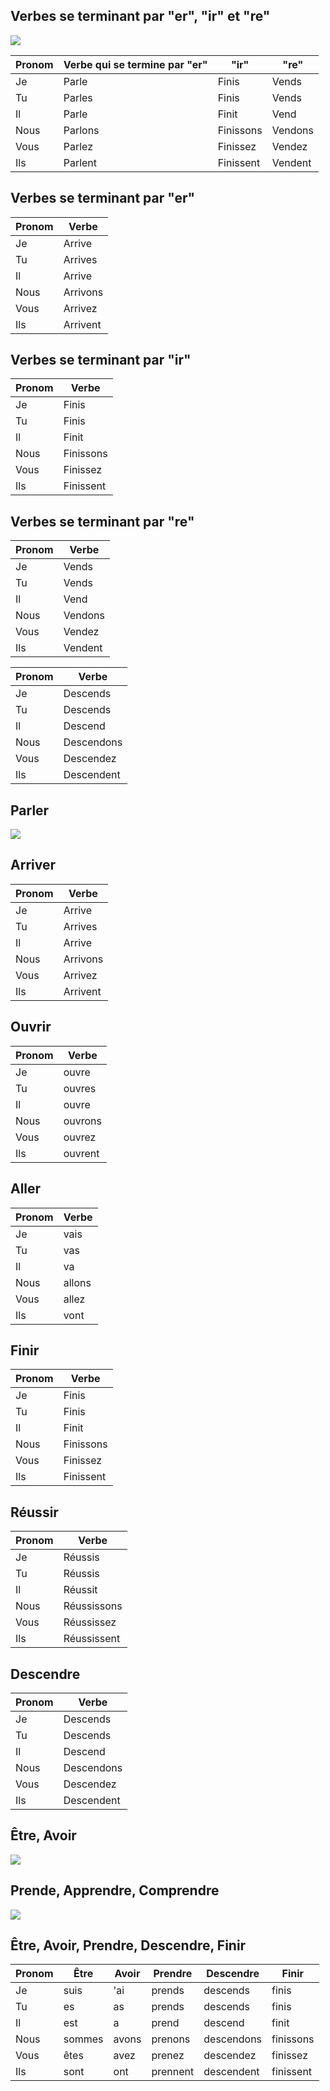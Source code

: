 ## Verbes se terminant par "er", "ir" et "re"

<img src="./Screen Shot 2022-04-29 at 15.22.44.png" />

Pronom | Verbe qui se termine par "er" | "ir" | "re"
-------|-------------------------------|------|------
Je | Parle | Finis | Vends
Tu | Parles | Finis | Vends
Il | Parle | Finit | Vend
Nous | Parlons | Finissons | Vendons
Vous | Parlez | Finissez | Vendez
Ils | Parlent | Finissent | Vendent

## Verbes se terminant par "er"

Pronom | Verbe
-------|-------
Je | Arrive
Tu | Arrives
Il | Arrive
Nous | Arrivons
Vous | Arrivez
Ils | Arrivent

## Verbes se terminant par "ir"

Pronom | Verbe
-------|-------
Je | Finis
Tu | Finis
Il | Finit
Nous | Finissons
Vous | Finissez
Ils | Finissent

## Verbes se terminant par "re"

Pronom | Verbe
-------|-------
Je | Vends
Tu | Vends
Il | Vend
Nous | Vendons
Vous | Vendez
Ils | Vendent

Pronom | Verbe
-------|-------
Je | Descends
Tu | Descends
Il | Descend
Nous | Descendons
Vous | Descendez
Ils | Descendent

## Parler

<img src="./Screen Shot 2022-04-22 at 16.20.07.png" />

## Arriver

Pronom | Verbe
-------|-------
Je | Arrive
Tu | Arrives
Il | Arrive
Nous | Arrivons
Vous | Arrivez
Ils | Arrivent

## Ouvrir

Pronom | Verbe
-------|-------
Je | ouvre
Tu | ouvres
Il | ouvre
Nous | ouvrons
Vous | ouvrez
Ils | ouvrent

## Aller

Pronom | Verbe
-------|-------
Je | vais
Tu | vas
Il | va
Nous | allons
Vous | allez
Ils | vont

## Finir

Pronom | Verbe
-------|-------
Je | Finis
Tu | Finis
Il | Finit
Nous | Finissons
Vous | Finissez
Ils | Finissent

## Réussir

Pronom | Verbe
-------|-------
Je | Réussis
Tu | Réussis
Il | Réussit
Nous | Réussissons
Vous | Réussissez
Ils | Réussissent

## Descendre

Pronom | Verbe
-------|-------
Je | Descends
Tu | Descends
Il | Descend
Nous | Descendons
Vous | Descendez
Ils | Descendent

## Être, Avoir

<img src="./Screen Shot 2022-04-29 at 15.36.45.png" />

## Prende, Apprendre, Comprendre

<img src="./Screen Shot 2022-04-29 at 15.42.45.png" />

## Être, Avoir, Prendre, Descendre, Finir


Pronom | Être | Avoir | Prendre | Descendre | Finir
-------|------|-------|--------|-----------|-------
Je | suis | 'ai | prends | descends | finis
Tu | es | as | prends | descends | finis
Il | est | a | prend | descend | finit
Nous | sommes | avons | prenons | descendons | finissons
Vous | êtes | avez | prenez | descendez | finissez
Ils | sont | ont | prennent | descendent | finissent
